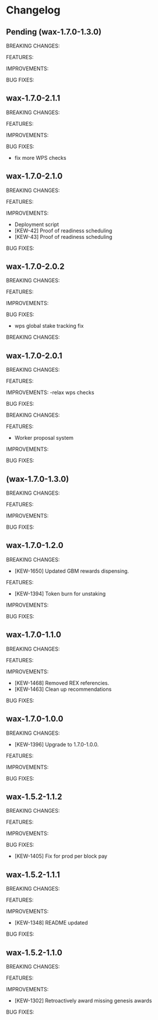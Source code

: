 # Changelog

## Pending (wax-1.7.0-1.3.0)

BREAKING CHANGES:

FEATURES:

IMPROVEMENTS:

BUG FIXES:

## wax-1.7.0-2.1.1

BREAKING CHANGES:

FEATURES:

IMPROVEMENTS:

BUG FIXES:
- fix more WPS checks

## wax-1.7.0-2.1.0

BREAKING CHANGES:

FEATURES:

IMPROVEMENTS:
- Deployment script
- [KEW-42] Proof of readiness scheduling
- [KEW-43] Proof of readiness scheduling

BUG FIXES:

## wax-1.7.0-2.0.2

BREAKING CHANGES:

FEATURES:

IMPROVEMENTS:

BUG FIXES:
- wps global stake tracking fix

BREAKING CHANGES:

## wax-1.7.0-2.0.1

BREAKING CHANGES:

FEATURES:

IMPROVEMENTS:
-relax wps checks

BUG FIXES:

BREAKING CHANGES:

FEATURES:
- Worker proposal system

IMPROVEMENTS:

BUG FIXES:

## (wax-1.7.0-1.3.0)

BREAKING CHANGES:

FEATURES:

IMPROVEMENTS:

BUG FIXES:

## wax-1.7.0-1.2.0

BREAKING CHANGES:
- [KEW-1650] Updated GBM rewards dispensing.

FEATURES:
- [KEW-1394] Token burn for unstaking

IMPROVEMENTS:

BUG FIXES:

## wax-1.7.0-1.1.0

BREAKING CHANGES:

FEATURES:

IMPROVEMENTS:
- [KEW-1468] Removed REX referencies.
- [KEW-1463] Clean up recommendations

BUG FIXES:

## wax-1.7.0-1.0.0

BREAKING CHANGES:
- [KEW-1396] Upgrade to 1.7.0-1.0.0.

FEATURES:

IMPROVEMENTS:

BUG FIXES:

## wax-1.5.2-1.1.2

BREAKING CHANGES:

FEATURES:

IMPROVEMENTS:

BUG FIXES:
- [KEW-1405] Fix for prod per block pay

## wax-1.5.2-1.1.1

BREAKING CHANGES:

FEATURES:

IMPROVEMENTS:
- [KEW-1348] README updated

BUG FIXES:

## wax-1.5.2-1.1.0

BREAKING CHANGES:

FEATURES:

IMPROVEMENTS:
- [KEW-1302] Retroactively award missing genesis awards

BUG FIXES:
